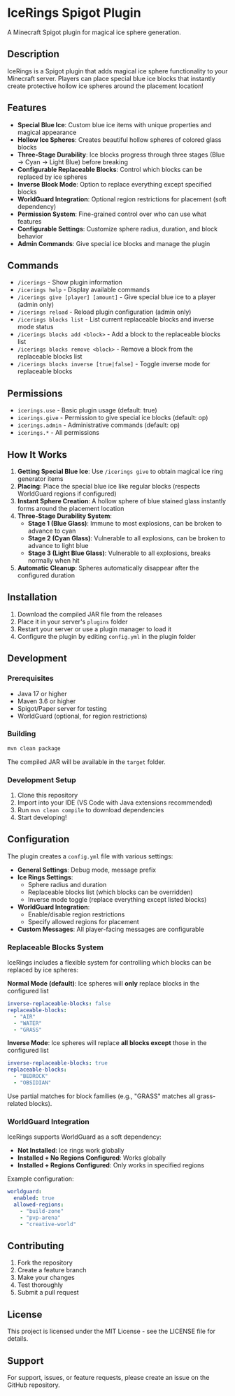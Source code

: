 # IceRings Spigot Plugin

A Minecraft Spigot plugin for magical ice sphere generation.

## Description

IceRings is a Spigot plugin that adds magical ice sphere functionality to your Minecraft server. Players can place special blue ice blocks that instantly create protective hollow ice spheres around the placement location!

## Features

- **Special Blue Ice**: Custom blue ice items with unique properties and magical appearance
- **Hollow Ice Spheres**: Creates beautiful hollow spheres of colored glass blocks
- **Three-Stage Durability**: Ice blocks progress through three stages (Blue → Cyan → Light Blue) before breaking
- **Configurable Replaceable Blocks**: Control which blocks can be replaced by ice spheres
- **Inverse Block Mode**: Option to replace everything except specified blocks
- **WorldGuard Integration**: Optional region restrictions for placement (soft dependency)
- **Permission System**: Fine-grained control over who can use what features
- **Configurable Settings**: Customize sphere radius, duration, and block behavior
- **Admin Commands**: Give special ice blocks and manage the plugin

## Commands

- `/icerings` - Show plugin information
- `/icerings help` - Display available commands
- `/icerings give [player] [amount]` - Give special blue ice to a player (admin only)
- `/icerings reload` - Reload plugin configuration (admin only)
- `/icerings blocks list` - List current replaceable blocks and inverse mode status
- `/icerings blocks add <block>` - Add a block to the replaceable blocks list
- `/icerings blocks remove <block>` - Remove a block from the replaceable blocks list
- `/icerings blocks inverse [true|false]` - Toggle inverse mode for replaceable blocks

## Permissions

- `icerings.use` - Basic plugin usage (default: true)
- `icerings.give` - Permission to give special ice blocks (default: op)
- `icerings.admin` - Administrative commands (default: op)
- `icerings.*` - All permissions

## How It Works

1. **Getting Special Blue Ice**: Use `/icerings give` to obtain magical ice ring generator items
2. **Placing**: Place the special blue ice like regular blocks (respects WorldGuard regions if configured)
3. **Instant Sphere Creation**: A hollow sphere of blue stained glass instantly forms around the placement location
4. **Three-Stage Durability System**: 
   - **Stage 1 (Blue Glass)**: Immune to most explosions, can be broken to advance to cyan
   - **Stage 2 (Cyan Glass)**: Vulnerable to all explosions, can be broken to advance to light blue
   - **Stage 3 (Light Blue Glass)**: Vulnerable to all explosions, breaks normally when hit
5. **Automatic Cleanup**: Spheres automatically disappear after the configured duration

## Installation

1. Download the compiled JAR file from the releases
2. Place it in your server's `plugins` folder
3. Restart your server or use a plugin manager to load it
4. Configure the plugin by editing `config.yml` in the plugin folder

## Development

### Prerequisites

- Java 17 or higher
- Maven 3.6 or higher
- Spigot/Paper server for testing
- WorldGuard (optional, for region restrictions)

### Building

```bash
mvn clean package
```

The compiled JAR will be available in the `target` folder.

### Development Setup

1. Clone this repository
2. Import into your IDE (VS Code with Java extensions recommended)
3. Run `mvn clean compile` to download dependencies
4. Start developing!

## Configuration

The plugin creates a `config.yml` file with various settings:

- **General Settings**: Debug mode, message prefix
- **Ice Rings Settings**: 
  - Sphere radius and duration
  - Replaceable blocks list (which blocks can be overridden)
  - Inverse mode toggle (replace everything except listed blocks)
- **WorldGuard Integration**:
  - Enable/disable region restrictions
  - Specify allowed regions for placement
- **Custom Messages**: All player-facing messages are configurable

### Replaceable Blocks System

IceRings includes a flexible system for controlling which blocks can be replaced by ice spheres:

**Normal Mode (default)**: Ice spheres will **only** replace blocks in the configured list
```yaml
inverse-replaceable-blocks: false
replaceable-blocks:
  - "AIR"
  - "WATER"
  - "GRASS"
```

**Inverse Mode**: Ice spheres will replace **all blocks except** those in the configured list
```yaml
inverse-replaceable-blocks: true
replaceable-blocks:
  - "BEDROCK"
  - "OBSIDIAN"
```

Use partial matches for block families (e.g., "GRASS" matches all grass-related blocks).

### WorldGuard Integration

IceRings supports WorldGuard as a soft dependency:
- **Not Installed**: Ice rings work globally
- **Installed + No Regions Configured**: Works globally
- **Installed + Regions Configured**: Only works in specified regions

Example configuration:
```yaml
worldguard:
  enabled: true
  allowed-regions:
    - "build-zone"
    - "pvp-arena"
    - "creative-world"
```

## Contributing

1. Fork the repository
2. Create a feature branch
3. Make your changes
4. Test thoroughly
5. Submit a pull request

## License

This project is licensed under the MIT License - see the LICENSE file for details.

## Support

For support, issues, or feature requests, please create an issue on the GitHub repository.
